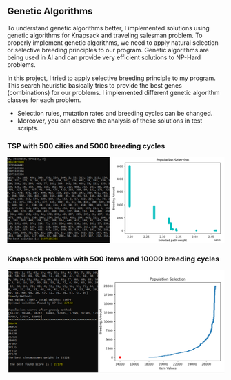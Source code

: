 ## Genetic Algorithms 

To understand genetic algorithms better, I implemented solutions using genetic algorithms for Knapsack and traveling salesman problem. To properly implement genetic algorithms, we need to apply natural selection or selective breeding principles to our program. Genetic algorithms are being used in AI and can provide very efficient solutions to NP-Hard problems. 

In this project, I tried to apply selective breeding principle to my program. This search heuristic basically tries to provide the best genes (combinations) for our problems. I implemented different genetic algorithm classes for each problem. 

- Selection rules, mutation rates and breeding cycles can be changed.  
- Moreover, you can observe the analysis of these solutions in test scripts. 

### TSP with 500 cities and 5000 breeding cycles

![Enc1](https://raw.githubusercontent.com/berkkirtay/geneticalgorithms/main/examples/TSP.PNG)

### Knapsack problem with 500 items and 10000 breeding cycles

![Enc1](https://raw.githubusercontent.com/berkkirtay/geneticalgorithms/main/examples/Knapsack.PNG)
